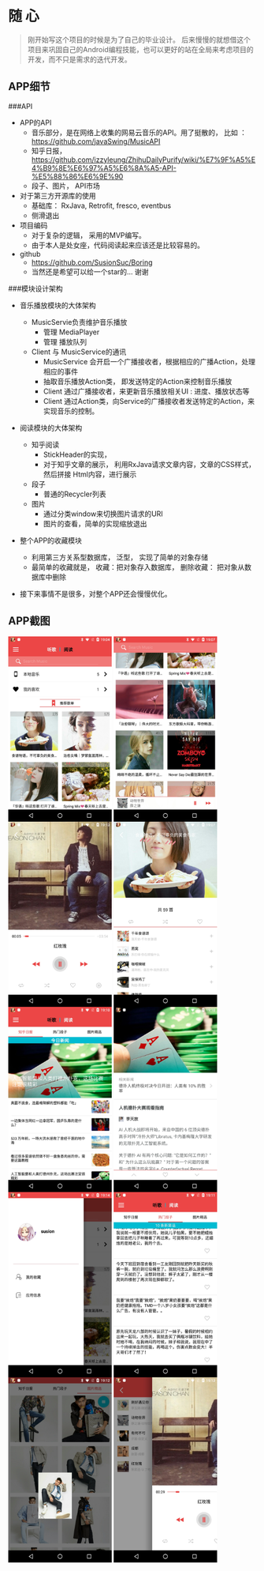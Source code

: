 # 随 心
>刚开始写这个项目的时候是为了自己的毕业设计。
>后来慢慢的就想借这个项目来巩固自己的Android编程技能，也可以更好的站在全局来考虑项目的开发，而不只是需求的迭代开发。

## APP细节

###API
- APP的API
    - 音乐部分，是在网络上收集的网易云音乐的API。用了挺散的， 比如 ： https://github.com/javaSwing/MusicAPI
    - 知乎日报， https://github.com/izzyleung/ZhihuDailyPurify/wiki/%E7%9F%A5%E4%B9%8E%E6%97%A5%E6%8A%A5-API-%E5%88%86%E6%9E%90
    - 段子、图片， API市场
- 对于第三方开源库的使用
    - 基础库： RxJava, Retrofit, fresco, eventbus
    - 侧滑退出
- 项目编码
    - 对于复杂的逻辑， 采用的MVP编写。
    - 由于本人是处女座，代码阅读起来应该还是比较容易的。
- github
    - https://github.com/SusionSuc/Boring
    - 当然还是希望可以给一个star的... 谢谢

###模块设计架构
- 音乐播放模块的大体架构
    - MusicServie负责维护音乐播放
        - 管理 MediaPlayer
        - 管理 播放队列
    - Client 与 MusicService的通讯
        - MusicService 会开启一个广播接收者，根据相应的广播Action，处理相应的事件
        - 抽取音乐播放Action类， 即发送特定的Action来控制音乐播放
        - Client 通过广播接收者，来更新音乐播放相关UI : 进度、播放状态等
        - Client 通过Action类，向Service的广播接收者发送特定的Action，来实现音乐的控制。

- 阅读模块的大体架构
    - 知乎阅读
        - StickHeader的实现，
        - 对于知乎文章的展示， 利用RxJava请求文章内容，文章的CSS样式， 然后拼接 Html内容，进行展示
    - 段子
        - 普通的Recycler列表
    - 图片
        - 通过分类window来切换图片请求的URI
        - 图片的查看，简单的实现缩放退出
- 整个APP的收藏模块
    - 利用第三方关系型数据库， 泛型， 实现了简单的对象存储
    - 最简单的收藏就是， 收藏：把对象存入数据库， 删除收藏： 把对象从数据库中删除


- 接下来事情不是很多，对整个APP还会慢慢优化。


## APP截图

<img src="./screenshot/mainpage1.jpg" width = "210" height = "375" alt="图片名称" align=center />
<img src="./screenshot/mainpage2.jpg " width = "210" height = "375" alt="图片名称" align=center />
<img src="./screenshot/musicdetail.jpg" width = "210" height = "375" alt="图片名称" align=center />
<img src="./screenshot/playlist.jpg" width = "210" height = "375" alt="图片名称" align=center />
<img src="./screenshot/readingpage.jpg" width = "210" height = "375" alt="图片名称" align=center />
<img src="./screenshot/essaydetail.jpg" width = "210" height = "375" alt="图片名称" align=center />
<img src="./screenshot/drawerpage.jpg" width = "210" height = "375" alt="图片名称" align=center />
<img src="./screenshot/joke.jpg" width = "210" height = "375" alt="图片名称" align=center />
<img src="./screenshot/imagepage.jpg" width = "210" height = "375" alt="图片名称" align=center />
<img src="./screenshot/changepage.jpg" width = "210" height = "375" alt="图片名称" align=center />


